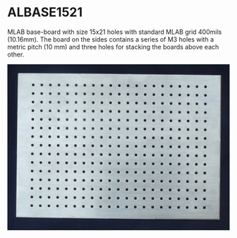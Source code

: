<!--- module --->
# ALBASE1521
<!--- Emodule --->

<!--- subtitle ---><!--- Esubtitle --->
MLAB base-board with size 15x21 holes with standard MLAB grid 400mils (10.16mm). The board on the sides contains a series of M3 holes with a metric pitch (10 mm) and three holes for stacking the boards above each other.

![ALBASE1521](doc/img/ALBASE1521_small.jpg)
